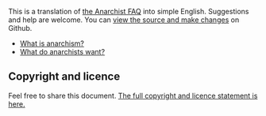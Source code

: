 This is a translation of [the Anarchist FAQ](http://anarchism.pageabode.com/afaq/index.html)
into simple English. Suggestions and help are welcome.
You can [view the source and make changes](https://github.com/marnanel/simple-afaq)
on Github.

* [What is anarchism?](a1.md)
* [What do anarchists want?](a2.md)


Copyright and licence
---------------------

Feel free to share this document. [The full copyright and licence statement is here.](licence.md)
